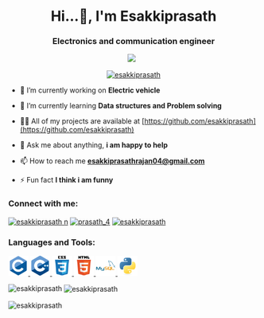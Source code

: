 <h1 align="center">Hi...👋, I'm Esakkiprasath</h1>
<h3 align="center">Electronics and communication engineer</h3>

<div id="header" align="center">
  <img src="https://media3.giphy.com/media/xT77XHIPBBGZL9m62I/giphy.gif" width="300"/>&nbsp&nbsp
</div>

<p align="center"> <a href="https://github.com/ryo-ma/github-profile-trophy"><img src="https://github-profile-trophy.vercel.app/?username=esakkiprasath" alt="esakkiprasath" /></a> </p>

- 🔭 I’m currently working on **Electric vehicle**

- 🌱 I’m currently learning **Data structures and Problem solving**

- 👨‍💻 All of my projects are available at [https://github.com/esakkiprasath](https://github.com/esakkiprasath)

- 💬 Ask me about anything, **i am happy to help**

- 📫 How to reach me **esakkiprasathrajan04@gmail.com**

- ⚡ Fun fact **I think i am funny**

<h3 align="left">Connect with me:</h3>
<p align="left">
<a href="https://linkedin.com/in/esakkiprasath n" target="blank"><img align="center" src="https://raw.githubusercontent.com/rahuldkjain/github-profile-readme-generator/master/src/images/icons/Social/linked-in-alt.svg" alt="esakkiprasath n" height="30" width="40" /></a>
<a href="https://www.codechef.com/users/prasath_04" target="blank"><img align="center" src="https://cdn.jsdelivr.net/npm/simple-icons@3.1.0/icons/codechef.svg" alt="prasath_4" height="30" width="40" /></a>
<a href="https://www.leetcode.com/esakkiprasath" target="blank"><img align="center" src="https://raw.githubusercontent.com/rahuldkjain/github-profile-readme-generator/master/src/images/icons/Social/leet-code.svg" alt="esakkiprasath" height="30" width="40" /></a>
</p>

<h3 align="left">Languages and Tools:</h3>
<p align="left"> <a href="https://www.cprogramming.com/" target="_blank" rel="noreferrer"> <img src="https://raw.githubusercontent.com/devicons/devicon/master/icons/c/c-original.svg" alt="c" width="40" height="40"/> </a> <a href="https://www.w3schools.com/cpp/" target="_blank" rel="noreferrer"> <img src="https://raw.githubusercontent.com/devicons/devicon/master/icons/cplusplus/cplusplus-original.svg" alt="cplusplus" width="40" height="40"/> </a> <a href="https://www.w3schools.com/css/" target="_blank" rel="noreferrer"> <img src="https://raw.githubusercontent.com/devicons/devicon/master/icons/css3/css3-original-wordmark.svg" alt="css3" width="40" height="40"/> </a> <a href="https://www.w3.org/html/" target="_blank" rel="noreferrer"> <img src="https://raw.githubusercontent.com/devicons/devicon/master/icons/html5/html5-original-wordmark.svg" alt="html5" width="40" height="40"/> </a> <a href="https://www.mysql.com/" target="_blank" rel="noreferrer"> <img src="https://raw.githubusercontent.com/devicons/devicon/master/icons/mysql/mysql-original-wordmark.svg" alt="mysql" width="40" height="40"/> </a> <a href="https://www.python.org" target="_blank" rel="noreferrer"> <img src="https://raw.githubusercontent.com/devicons/devicon/master/icons/python/python-original.svg" alt="python" width="40" height="40"/> </a> </p>

<p><img align="left" src="https://github-readme-stats.vercel.app/api/top-langs?username=esakkiprasath&show_icons=true&locale=en&layout=compact" alt="esakkiprasath" /></p>

<p>&nbsp;<img align="center" src="https://github-readme-stats.vercel.app/api?username=esakkiprasath&show_icons=true&locale=en" alt="esakkiprasath" /></p>

<p><img align="center" src="https://github-readme-streak-stats.herokuapp.com/?user=esakkiprasath&" alt="esakkiprasath" /></p>

